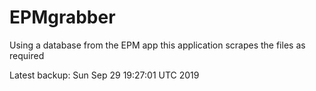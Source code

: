 # EPMgrabber
Using a database from the EPM app this application scrapes the files as required


Latest backup: Sun Sep 29 19:27:01 UTC 2019

